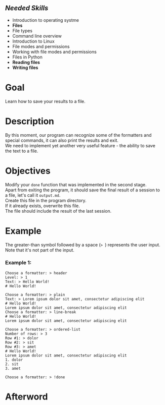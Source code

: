 ## ***Needed Skills***
- Introduction to operating systme
- **Files**
- File types
- Command line overview
- Introduction to Linux
- File modes and permissions
- Working with file modes and permissions
- Files in Python
- **Reading files**
- **Writing files**

# Goal
Learn how to save your results to a file.

# Description
By this moment, our program can recognize some of the formatters and special commands, it can also print the results and exit.<br>
We need to implement yet another very useful feature - the ability to save the text to a file.

# Objectives 
Modify your `done` function that was implemented in the second stage.<br>
Apart from exiting the program, it should save the final result of a session to a file, let's call it `output.md`.<br>
Create this file in the program directory.<br>
If it already exists, overwrite this file.<br>
The file should include the result of the last session. 

# Example
The greater-than symbol followed by a space (`> `) represents the user input. Note that it's not part of the input.

### **Example 1**:
```
Choose a formatter: > header
Level: > 1
Text: > Hello World!
# Hello World!

Choose a formatter: > plain
Text: > Lorem ipsum dolor sit amet, consectetur adipiscing elit
# Hello World!
Lorem ipsum dolor sit amet, consectetur adipiscing elit
Choose a formatter: > line-break
# Hello World!
Lorem ipsum dolor sit amet, consectetur adipiscing elit

Choose a formatter: > ordered-list
Number of rows: > 3
Row #1: > dolor
Row #2: > sit
Row #3: > amet
# Hello World!
Lorem ipsum dolor sit amet, consectetur adipiscing elit
1. dolor
2. sit
3. amet

Choose a formatter: > !done
```
# Afterword
